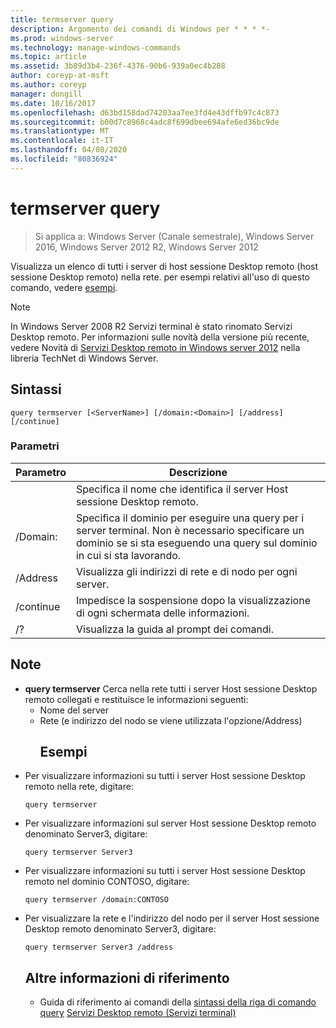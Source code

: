 ```yaml
---
title: termserver query
description: Argomento dei comandi di Windows per * * * *-
ms.prod: windows-server
ms.technology: manage-windows-commands
ms.topic: article
ms.assetid: 3b89d3b4-236f-4376-90b6-939a0ec4b288
author: coreyp-at-msft
ms.author: coreyp
manager: dongill
ms.date: 10/16/2017
ms.openlocfilehash: d63bd158dad74203aa7ee3fd4e43dffb97c4c873
ms.sourcegitcommit: b00d7c8968c4adc8f699dbee694afe6ed36bc9de
ms.translationtype: MT
ms.contentlocale: it-IT
ms.lasthandoff: 04/08/2020
ms.locfileid: "80836924"
---
```

# <a name="query-termserver"></a>termserver query

>Si applica a: Windows Server (Canale semestrale), Windows Server 2016, Windows Server 2012 R2, Windows Server 2012

Visualizza un elenco di tutti i server di host sessione Desktop remoto (host sessione Desktop remoto) nella rete.
per esempi relativi all'uso di questo comando, vedere [esempi](#BKMK_examples).
> [!NOTE]
> In Windows Server 2008 R2 Servizi terminal è stato rinomato Servizi Desktop remoto. Per informazioni sulle novità della versione più recente, vedere Novità di [Servizi Desktop remoto in Windows server 2012](https://technet.microsoft.com/library/hh831527) nella libreria TechNet di Windows Server.
> ## <a name="syntax"></a>Sintassi
> ```
> query termserver [<ServerName>] [/domain:<Domain>] [/address] [/continue]
> ```
> ### <a name="parameters"></a>Parametri
> 
> |    Parametro     |                                                                        Descrizione                                                                         |
> |------------------|------------------------------------------------------------------------------------------------------------------------------------------------------------|
> |   <ServerName>   |                                               Specifica il nome che identifica il server Host sessione Desktop remoto.                                               |
> | /Domain:<Domain> | Specifica il dominio per eseguire una query per i server terminal. Non è necessario specificare un dominio se si sta eseguendo una query sul dominio in cui si sta lavorando. |
> |     /Address     |                                                  Visualizza gli indirizzi di rete e di nodo per ogni server.                                                  |
> |    /continue     |                                              Impedisce la sospensione dopo la visualizzazione di ogni schermata delle informazioni.                                               |
> |        /?        |                                                            Visualizza la guida al prompt dei comandi.                                                            |
> 
> ## <a name="remarks"></a>Note
> - **query termserver** Cerca nella rete tutti i server Host sessione Desktop remoto collegati e restituisce le informazioni seguenti:
>   - Nome del server
>   - Rete (e indirizzo del nodo se viene utilizzata l'opzione/Address)
>     ## <a name="examples"></a><a name=BKMK_examples></a>Esempi
> - Per visualizzare informazioni su tutti i server Host sessione Desktop remoto nella rete, digitare:
>   ```
>   query termserver
>   ```
> - Per visualizzare informazioni sul server Host sessione Desktop remoto denominato Server3, digitare:
>   ```
>   query termserver Server3
>   ```
> - Per visualizzare informazioni su tutti i server Host sessione Desktop remoto nel dominio CONTOSO, digitare:
>   ```
>   query termserver /domain:CONTOSO
>   ```
> - Per visualizzare la rete e l'indirizzo del nodo per il server Host sessione Desktop remoto denominato Server3, digitare:
>   ```
>   query termserver Server3 /address
>   ```
>   ## <a name="additional-references"></a>Altre informazioni di riferimento
>   - Guida di riferimento ai comandi della [sintassi della riga di comando](command-line-syntax-key.md)
>   [query](query.md)
>   [Servizi Desktop remoto (Servizi terminal)](remote-desktop-services-terminal-services-command-reference.md)
